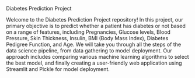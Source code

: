 Diabetes Prediction Project


Welcome to the Diabetes Prediction Project repository!
In this project, our primary objective is to predict whether a patient has diabetes or not based on a range of features, including Pregnancies, Glucose levels, Blood Pressure, Skin Thickness, Insulin, BMI (Body Mass Index), Diabetes Pedigree Function, and Age. We will take you through all the steps of the data science pipeline, from data gathering to model deployment. Our approach includes comparing various machine learning algorithms to select the best model, and finally creating a user-friendly web application using Streamlit and Pickle for model deployment.
